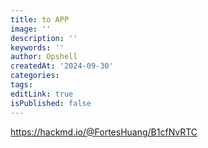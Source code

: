 ```yaml
---
title: to APP
image: ''
description: ''
keywords: ''
author: Opshell
createdAt: '2024-09-30'
categories:
tags:
editLink: true
isPublished: false
---
```

https://hackmd.io/@FortesHuang/B1cfNvRTC
